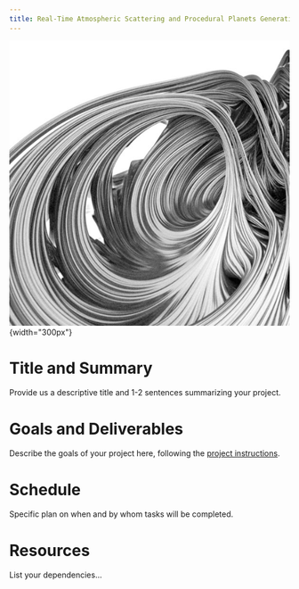 ```yaml
---
title: Real-Time Atmospheric Scattering and Procedural Planets Generations
---
```


![Put a nice picture here](images/demo.jpg){width="300px"}

# Title and Summary

Provide us a descriptive title and 1-2 sentences summarizing your project.

# Goals and Deliverables

Describe the goals of your project here, following the
[project instructions](https://lgg.epfl.ch/teaching/ICG2019/icg_lectures/2019_project_instructions).

# Schedule

Specific plan on when and by whom tasks will be completed.

# Resources

List your dependencies...
